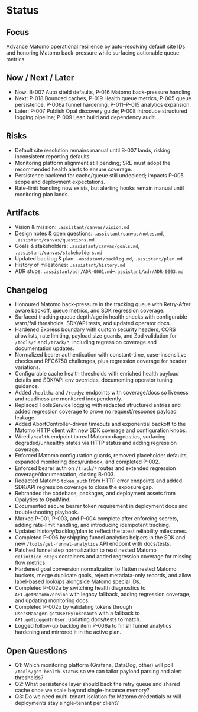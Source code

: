 # Status

## Focus
Advance Matomo operational resilience by auto-resolving default site IDs and honoring Matomo back-pressure while surfacing actionable queue metrics.

## Now / Next / Later
- Now: B-007 Auto siteId defaults, P-016 Matomo back-pressure handling.
- Next: P-018 Bounded caches, P-019 Health queue metrics, P-005 queue persistence, P-006a funnel hardening, P-011–P-015 analytics expansion.
- Later: P-007 Publish Opal discovery guide; P-008 Introduce structured logging pipeline; P-009 Lean build and dependency audit.

## Risks
- Default site resolution remains manual until B-007 lands, risking inconsistent reporting defaults.
- Monitoring platform alignment still pending; SRE must adopt the recommended health alerts to ensure coverage.
- Persistence backend for cache/queue still undecided; impacts P-005 scope and deployment expectations.
- Rate-limit handling now exists, but alerting hooks remain manual until monitoring plan lands.

## Artifacts
- Vision & mission: `.assistant/canvas/vision.md`
- Design notes & open questions: `.assistant/canvas/notes.md`, `.assistant/canvas/questions.md`
- Goals & stakeholders: `.assistant/canvas/goals.md`, `.assistant/canvas/stakeholders.md`
- Updated backlog & plan: `.assistant/backlog.md`, `.assistant/plan.md`
- History of milestones: `.assistant/history.md`
- ADR stubs: `.assistant/adr/ADR-0001.md`–`.assistant/adr/ADR-0003.md`

## Changelog
- Honoured Matomo back-pressure in the tracking queue with Retry-After aware backoff, queue metrics, and SDK regression coverage.
- Surfaced tracking queue depth/age in health checks with configurable warn/fail thresholds, SDK/API tests, and updated operator docs.
- Hardened Express boundary with custom security headers, CORS allowlists, rate limiting, payload size guards, and Zod validation for `/tools/*` and `/track/*`, including regression coverage and documentation updates.
- Normalized bearer authentication with constant-time, case-insensitive checks and RFC6750 challenges, plus regression coverage for header variations.
- Configurable cache health thresholds with enriched health payload details and SDK/API env overrides, documenting operator tuning guidance.
- Added `/healthz` and `/readyz` endpoints with coverage/docs so liveness and readiness are monitored independently.
- Replaced ToolsService logging with redacted structured entries and added regression coverage to prove no request/response payload leakage.
- Added AbortController-driven timeouts and exponential backoff to the Matomo HTTP client with new SDK coverage and configuration knobs.
- Wired `/health` endpoint to real Matomo diagnostics, surfacing degraded/unhealthy states via HTTP status and adding regression coverage.
- Enforced Matomo configuration guards, removed placeholder defaults, expanded monitoring docs/runbook, and completed P-002.
- Enforced bearer auth on `/track/*` routes and extended regression coverage/documentation, closing B-003.
- Redacted Matomo `token_auth` from HTTP error endpoints and added SDK/API regression coverage to close the exposure gap.
- Rebranded the codebase, packages, and deployment assets from Opalytics to OpalMind.
- Documented secure bearer token requirement in deployment docs and troubleshooting playbook.
- Marked P-001, P-003, and P-004 complete after enforcing secrets, adding rate-limit handling, and introducing idempotent tracking.
- Updated history/backlog/plan to reflect the latest reliability milestones.
- Completed P-006 by shipping funnel analytics helpers in the SDK and new `/tools/get-funnel-analytics` API endpoint with docs/tests.
- Patched funnel step normalization to read nested Matomo `definition.steps` containers and added regression coverage for missing flow metrics.
- Hardened goal conversion normalization to flatten nested Matomo buckets, merge duplicate goals, reject metadata-only records, and allow label-based lookups alongside Matomo special IDs.
- Completed P-002a by switching health diagnostics to `API.getMatomoVersion` with legacy fallback, adding regression coverage, and updating monitoring docs.
- Completed P-002b by validating tokens through `UsersManager.getUserByTokenAuth` with a fallback to `API.getLoggedInUser`, updating docs/tests to match.
- Logged follow-up backlog item P-006a to finish funnel analytics hardening and mirrored it in the active plan.

## Open Questions
- Q1: Which monitoring platform (Grafana, DataDog, other) will poll `/tools/get-health-status` so we can tailor payload parsing and alert thresholds?
- Q2: What persistence layer should back the retry queue and shared cache once we scale beyond single-instance memory?
- Q3: Do we need multi-tenant isolation for Matomo credentials or will deployments stay single-tenant per client?
